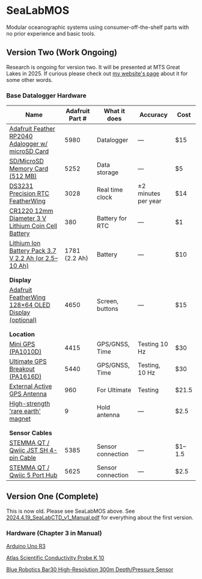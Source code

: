 # SeaLabMOS
Modular oceanographic systems using consumer-off-the-shelf parts with no prior experience and basic tools.

## Version Two (Work Ongoing)
Research is ongoing for version two. It will be presented at MTS Great Lakes in 2025. If curious please check out [my website's page](https://www.sophiescopazzi.com/projects/sealabmos) about it for some other words.

### Base Datalogger Hardware

| **Name** | **Adafruit Part** # | **What it does** | **Accuracy** | **Cost** |
|------|------------------|---------------|----------|------|
| [Adafruit Feather RP2040 Adalogger w/ microSD Card](https://www.adafruit.com/product/5980) | 5980 | Datalogger | — | \$15 |
| [SD/MicroSD Memory Card (512 MB)](https://www.adafruit.com/product/5252) | 5252 | Data storage | — | \$5 |
| [DS3231 Precision RTC FeatherWing](https://www.adafruit.com/product/3028) | 3028 | Real time clock | ±2 minutes per year | \$14 |
| [CR1220 12mm Diameter 3 V Lithium Coin Cell Battery](https://www.adafruit.com/product/380) | 380 | Battery for RTC | — | \$1 |
| [Lithium Ion Battery Pack 3.7 V 2.2 Ah (or 2.5–10 Ah)](https://www.adafruit.com/product/1781) | 1781 (2.2 Ah) | Battery | — | \$10 |
|      |      |      |      |      |
|      |      |      |      |      |
| **Display**     |      |      |      |      |
| [Adafruit FeatherWing 128×64 OLED Display (optional)](https://www.adafruit.com/product/4650) | 4650 | Screen, buttons | — | \$15 |
|      |      |      |      |      |
|      |      |      |      |      |
| **Location**      |      |      |      |      |
| [Mini GPS (PA1010D)](https://www.adafruit.com/product/4415) | 4415 | GPS/GNSS, Time | Testing 10 Hz | \$30 |
| [Ultimate GPS Breakout (PA1616D)](https://www.adafruit.com/product/5440) | 5440 | GPS/GNSS, Time | Testing, 10 Hz | \$30 |
| [External Active GPS Antenna](https://www.adafruit.com/product/960) | 960 | For Ultimate | Testing | \$21.5 |
| [High-strength 'rare earth' magnet](https://www.adafruit.com/product/9) | 9 | Hold antenna | — | \$2.5 |
|      |      |      |      |      |
|      |      |      |      |      |
| **Sensor Cables**      |      |      |      |      |
| [STEMMA QT / Qwiic JST SH 4-pin Cable](https://www.adafruit.com/product/5385) | 5385 | Sensor connection | — | \$1–1.5 |
| [STEMMA QT / Qwiic 5 Port Hub](https://www.adafruit.com/product/5625) | 5625 | Sensor connection | — | \$2.5 |

## Version One (Complete)

This is now old. Please see SeaLabMOS above. See [2024.4.19_SeaLabCTD_v1_Manual.pdf](https://github.com/sscopazzi/SeaLabCTD/blob/main/a_SeaLabCTD_v1/2024.4.19_SeaLabCTD_v1_Manual.pdf) for everything about the first version.

### Hardware (Chapter 3 in Manual)
[Arduino Uno R3](https://docs.arduino.cc/hardware/uno-rev3/)

[Atlas Scientific Conductivity Probe K 10](https://atlas-scientific.com/kits/conductivity-k-10-kit/)

[Blue Robotics Bar30 High-Resolution 300m Depth/Pressure Sensor](https://bluerobotics.com/store/sensors-sonars-cameras/sensors/bar30-sensor-r1/)
